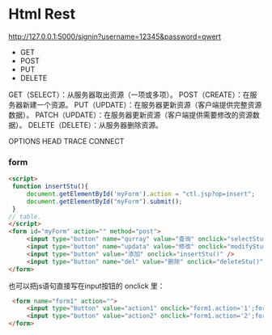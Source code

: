 # Html Rest

http://127.0.0.1:5000/signin?username=12345&password=qwert


* GET
* POST
* PUT
* DELETE


GET（SELECT）：从服务器取出资源（一项或多项）。
POST（CREATE）：在服务器新建一个资源。
PUT（UPDATE）：在服务器更新资源（客户端提供完整资源数据）。
PATCH（UPDATE）：在服务器更新资源（客户端提供需要修改的资源数据）。
DELETE（DELETE）：从服务器删除资源。

OPTIONS
HEAD
TRACE
CONNECT


### form
``` html
<script>
 function insertStu(){  
     document.getElementById('myForm').action = "ctl.jsp?op=insert";  
     document.getElementById("myForm").submit();  
 } 			    
// table.
</script>
<form id="myForm" action="" method="post">
     <input type="button" name="qurray" value="查询" onclick="selectStu()" />
     <input type="button" name="updata" value="修改" onclick="modifyStu()" />
     <input type="button" value="添加" onclick="insertStu()" />
     <input type="button" name="del" value="删除" onclick="deleteStu()" />    
</form>
```

也可以把js语句直接写在input按钮的 onclick 里：

 ``` html
  <form name="form1" action=""> 
      <input type="button" value="action1" onclick="form1.action='1';form1.submit();"> 
      <input type="button" value="action2" onclick="form1.action='2';form1.submit();"> 
 </form>
 ```


